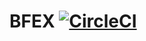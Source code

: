 # BFEX [![CircleCI](https://circleci.com/gh/CMPUT401-Find-an-Expert/BFEX/tree/master.svg?style=shield)](https://circleci.com/gh/CMPUT401-Find-an-Expert/BFEX/tree/master)
